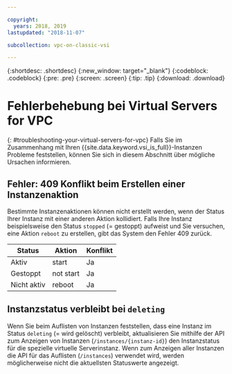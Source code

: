 ```yaml
---

copyright:
  years: 2018, 2019
lastupdated: "2018-11-07"

subcollection: vpc-on-classic-vsi

---
```


{:shortdesc: .shortdesc}
{:new_window: target="_blank"}
{:codeblock: .codeblock}
{:pre: .pre}
{:screen: .screen}
{:tip: .tip}
{:download: .download}

# Fehlerbehebung bei Virtual Servers for VPC
{: #troubleshooting-your-virtual-servers-for-vpc}
Falls Sie im Zusammenhang mit Ihren {{site.data.keyword.vsi_is_full}}-Instanzen Probleme feststellen, können Sie sich in diesem Abschnitt über mögliche Ursachen informieren.

## Fehler: 409 Konflikt beim Erstellen einer Instanzenaktion

Bestimmte Instanzenaktionen können nicht erstellt werden, wenn der Status Ihrer Instanz mit einer anderen Aktion kollidiert. Falls Ihre Instanz beispielsweise den Status `stopped` (= gestoppt) aufweist und Sie versuchen, eine Aktion `reboot` zu erstellen, gibt das System den Fehler 409 zurück.

| Status      | Aktion     | Konflikt |
| ----------- | ---------- | -------- |
| Aktiv     | start      | Ja      |
| Gestoppt     | not start  | Ja      |
| Nicht aktiv | reboot     | Ja      |

## Instanzstatus verbleibt bei `deleting`

Wenn Sie beim Auflisten von Instanzen feststellen, dass eine Instanz im Status `deleting` (= wird gelöscht) verbleibt, aktualisieren Sie mithilfe der API zum Anzeigen von Instanzen (`/instances/{instanz-id}`) den Instanzstatus für die spezielle virtuelle Serverinstanz. Wenn zum Anzeigen aller Instanzen die API für das Auflisten (`/instances`) verwendet wird, werden möglicherweise nicht die aktuellsten Statuswerte angezeigt.
